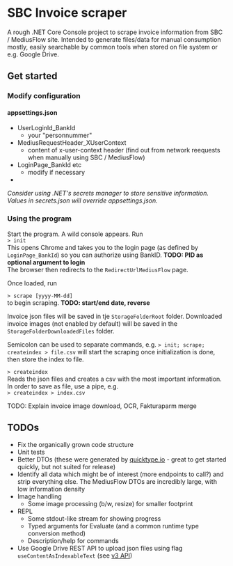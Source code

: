 # SBC Invoice scraper

A rough .NET Core Console project to scrape invoice information from SBC / MediusFlow site.
Intended to generate files/data for manual consumption mostly, easily searchable by common tools when stored on file system or e.g. Google Drive.

## Get started
### Modify configuration
#### appsettings.json
  * UserLoginId_BankId
    * your "personnummer"
  * MediusRequestHeader_XUserContext
    * content of x-user-context header (find out from network reequests when manually using SBC / MediusFlow)
  * LoginPage_BankId etc
    * modify if necessary
  * 

*Consider using .NET's secrets manager to store sensitive information. Values in secrets.json will override appsettings.json.*


### Using the program
Start the program. A wild console appears. Run  
```> init```  
This opens Chrome and takes you to the login page (as defined by ```LoginPage_BankId```) so you can authorize using BankID.  **TODO: PID as optional argument to login**  
The browser then redirects to the ```RedirectUrlMediusFlow``` page. 

Once loaded, run  

```> scrape [yyyy-MM-dd]```  
to begin scraping. **TODO: start/end date, reverse**

Invoice json files will be saved in tje ```StorageFolderRoot``` folder.
Downloaded invoice images (not enabled by default) will be saved in the ```StorageFolderDownloadedFiles``` folder.

Semicolon can be used to separate commands, e.g.
```> init; scrape; createindex > file.csv``` will start the scraping once initialization is done, then store the index to file.

```> createindex```  
Reads the json files and creates a csv with the most important information. In order to save as file, use a pipe, e.g.  
```> createindex > index.csv```  

TODO: Explain invoice image download, OCR, Fakturaparm merge

## TODOs
* Fix the organically grown code structure 
* Unit tests
* Better DTOs (these were generated by [quicktype.io](https://app.quicktype.io/#l=cs&r=json2csharp) - great to get started quickly, but not suited for release)
* Identify all data which might be of interest (more endpoints to call?) and strip everything else. The MediusFlow DTOs are incredibly large, with low information density
* Image handling 
  * Some image processing (b/w, resize) for smaller footprint
* REPL
  * Some stdout-like stream for showing progress
  * Typed arguments for Evaluate (and a common runtime type conversion method)
  * Description/help for commands
* Use Google Drive REST API to upload json files using flag ```useContentAsIndexableText``` (see [v3 API](https://developers.google.com/drive/api/v3/reference/files/create))